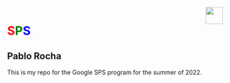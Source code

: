 <img src="https://media4.giphy.com/media/2epS8zhisYtHDCKrWv/giphy.gif" width="40" height="40" align="right"/>
<h1><span style="color:red;">S<span/><span style="color:green;">P<span/><span style="color:blue;">S<span/></h1>
<h2>Pablo Rocha</h2>

This is my repo for the Google SPS program for the summer of 2022. 